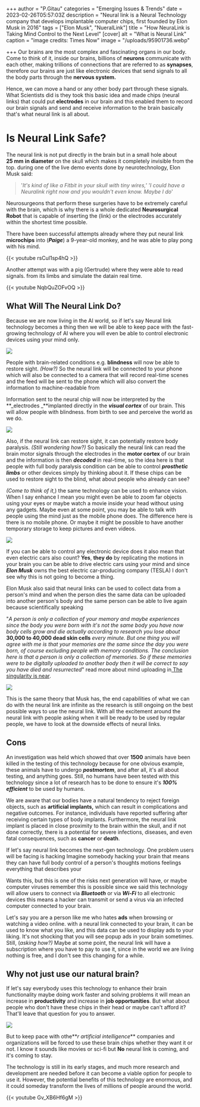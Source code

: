 +++
author = "P.Gitau"
categories = "Emerging Issues & Trends"
date = 2023-02-26T05:57:03Z
description = "Neural link is a Neural Technology company that develops implantable computer chips, first founded by Elon Musk in 2016"
tags = ["Elon Musk", "NueralLink"]
title = "How NeuraLink is Taking Mind Control to the Next Level"
[cover]
alt = "What is Neural Link"
caption = "image credits: Times Now"
image = "/uploads/95901736.webp"

+++
Our brains are the most complex and fascinating organs in our body. Come to think of it, inside our brains, billions of **neurons** communicate with each other, making trillions of connections that are referred to as **synapses**, therefore our brains are just like electronic devices that send signals to all the body parts through the **nervous system.**

Hence, we can move a hand or any other body part through these signals. What Scientists did is they took this basic idea and made chips (neural links) that could put **electrodes** in our brain and this enabled them to record our brain signals and send and receive information to the brain basically that's what neural link is all about.

# Is Neural Link Safe?

The neural link is not put directly in the brain but in a small hole about **25 mm** **in diameter** on the skull which makes it completely invisible from the top. during one of the live demo events done by neurotechnology, Elon Musk said:

> '_It's kind of like a Fitbit in your skull with tiny wires,' 'I could have a Neuralink right now and you wouldn't even know. Maybe I do_'

Neurosurgeons that perform these surgeries have to be extremely careful with the brain, which is why there is a whole dedicated **Neurosurgical Robot** that is capable of inserting the (link) or the electrodes accurately within the shortest time possible.

There have been successful attempts already where they put neural link **microchips** into (**_Paige_**) a 9-year-old monkey, and he was able to play pong with his mind.

{{< youtube rsCul1sp4hQ >}}

Another attempt was with a pig (Gertrude) where they were able to read signals. from its limbs and simulate the datain real time.

{{< youtube NqbQuZOFvOQ >}}

## What Will The Neural Link Do?

Because we are now living in the AI world, so if let's say Neural link technology becomes a thing then we will be able to keep pace with the fast-growing  technology of AI where you will even be able to control electronic devices using your mind only.

![](/uploads/computer-brain-141561115.webp)

People with brain-related conditions e.g. **blindness** will now be able to restore sight. _(How?)_ So the neural link will be connected to your phone which will also be connected to a camera that will record real-time scenes and the feed will be sent to the phone which will also convert the information to machine-readable from

Information sent to the neural chip will now be interpreted by the **_electrodes _**implanted directly in the **_visual cortex_** of our brain. This will allow people with blindness. from birth to see and perceive the world as we do.

![](/uploads/960x0.jpg)

Also, if the neural link can restore sight, it can potentially restore body paralysis. _(Still wondering how?)_ So basically the neural link can read the brain motor signals through the electrodes in the **motor cortex** of our brain and the information is then **_decoded_** in real-time, so the idea here is that people with full body paralysis condition can be able to control **_prosthetic limbs_** or other devices simply by thinking about it. If these chips can be used to restore sight to the blind, what about people who already can see? 

_(Come to think of it_,) the same technology can be used to enhance vision. When I say enhance I mean you might even be able to zoom far objects using your eyes or maybe watch a movie inside your head without using any gadgets. Maybe even at some point, you may be able to talk with people using the mind just as the mobile phone does. The difference here is there is no mobile phone. Or maybe it might be possible to have another temporary storage to keep pictures and even videos.

![](/uploads/ft_22-05-04_humanenhancement_featured.webp)

If you can be able to control any electronic device does it also mean that even electric cars also count? **Yes**, **they do** by replicating the motions in your brain you can be able to drive electric cars using your mind and since **_Elon Musk_** owns the best electric car-producing company (TESLA) I don't see why this is not going to become a thing.

Elon Musk also said that neural links can be used to collect data from a person's mind and when the person dies the same data can be uploaded into another person's body and the same person can be able to live again because scientifically speaking

 "_A person is only a collection of your memory and maybe experiences since the body you were born with it's not the same body you have now body cells grow and die actually according to research you lose about_ **30,000 to 40,000 dead skin cells** _every minute. But one thing you will agree with me is that your memories are the same since the day you were born, of course excluding people with memory conditions. The conclusion here is that a person is only a collection of memories. So if these memories were to be digitally uploaded to another body then it will be correct to say you have died and resurrected_"  read more about mind uploading in[ The singularity is near]().

![](/uploads/the-future-of-brain-augmentation-and-uploaded-consciousness.webp)

This is the same theory that Musk has, the end capabilities of what we can do with the neural link are infinite as the research is still ongoing on the best possible ways to use the neural link. With all the excitement around the neural link with people asking when it will be ready to be used by regular people, we have to look at the downside effects of neural links.

## Cons

An investigation was held which showed that over **1500** animals have been killed in the testing of this technology because for one obvious example, these animals have to undergo **_postmortem_**, and after all, it's all about testing, and anything goes. Still, no humans have been tested with this technology since a lot of research has to be done to ensure it's **_100% efficient_** to be used by humans.

We are aware that our bodies have a natural tendency to reject foreign objects, such as **artificial implants,** which can result in complications and negative outcomes. For instance, individuals have reported suffering after receiving certain types of body implants. Furthermore, the neural link implant is placed in close proximity to the brain within the skull, and if not done correctly, there is a potential for severe infections, diseases, and even fatal consequences, such as **cancer** or **death**.

If let's say neural link becomes the next-gen technology. One problem users will be facing is hacking Imagine somebody hacking your brain that means they can have full body control of a person's thoughts motions feelings everything that describes your

Wants this, but this is one of the risks next generation will have, or maybe computer viruses remember this is possible since we said this technology will allow users to connect via **_Bluetooth_** or via **_Wi-Fi_** to all electronic devices this means a hacker can transmit or send a virus via an infected computer connected to your brain.

Let's say you are a person like me who hates **ads** when browsing or watching a video online. with a neural link connected to your brain, it can be used to know what you like, and this data can be used to display ads to your liking.  It's not shocking that you will see popup ads in your brain sometimes. Still, (_asking how?)_ Maybe at some point, the neural link will have a subscription where you have to pay to use it, since in the world we are living nothing is free, and I don't see this changing for a while.

## Why not just use our natural brain?

If let's say everybody uses this technology to enhance their brain functionality maybe doing work faster and solving problems it will mean an increase in **productivity** and increase in **job opportunities**. But what about people who don't have these chips in their head or maybe can't afford it? That'll leave that question for you to answer. 

![](/uploads/istock-1146417905.jpg)

But to keep pace with othe**_r artificial intelligence_** companies and organizations will be forced to use these brain chips whether they want it or not. I know it sounds like movies or sci-fi but **No** neural link is coming, and it's coming to stay.

The technology is still in its early stages, and much more research and development are needed before it can become a viable option for people to use it. However, the potential benefits of this technology are enormous, and it could someday transform the lives of millions of people around the world.

{{< youtube Gv_XB6Hf6gM >}}